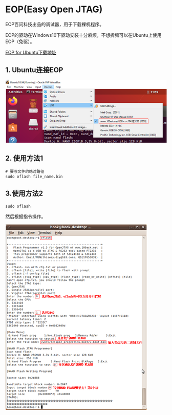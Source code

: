 # EOP(Easy Open JTAG)

EOP百问科技出品的调试器，用于下载裸机程序。

EOP的驱动在Windows10下驱动安装十分麻烦，不想折腾可以在Ubuntu上使用EOP（免驱）。

[EOP for Ubuntu下载地址](https://pan.baidu.com/s/1Yz_5x_PRXMeIoEhU8I2G-g)

## 1. Ubuntu连接EOP

![](../../../assets\images\EmbeddedSystem\linux\jz2440\oflash_connect_ubuntu.png)


## 2. 使用方法1

```
# 要写文件的绝对路径
sudo oflash file_name.bin
```


## 3.使用方法2


```
sudo oflash
```

然后根据指令操作。

![](../../../assets\images\EmbeddedSystem\linux\jz2440\oflash_usage.png)